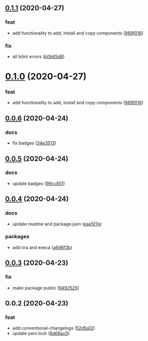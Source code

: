 ## [0.1.1](https://github.com/sb-mig/plugin-add-components/compare/v0.0.6...v0.1.1) (2020-04-27)


### feat

* add functionality to add, install and copy components ([989f016](https://github.com/sb-mig/plugin-add-components/commit/989f01615bf8239b6de72e5e8d651c53e504b123))

### fix

* all tslint errors ([b0b65d8](https://github.com/sb-mig/plugin-add-components/commit/b0b65d866858afb15ca13b1f39cb9d463501f10a))



# [0.1.0](https://github.com/sb-mig/plugin-add-components/compare/v0.0.6...v0.1.0) (2020-04-27)


### feat

* add functionality to add, install and copy components ([989f016](https://github.com/sb-mig/plugin-add-components/commit/989f01615bf8239b6de72e5e8d651c53e504b123))



## [0.0.6](https://github.com/sb-mig/plugin-add-components/compare/v0.0.5...v0.0.6) (2020-04-24)


### docs

* fix badges ([34e3513](https://github.com/sb-mig/plugin-add-components/commit/34e3513876f02ec7e9ca19d9f71818b232c9df5f))



## [0.0.5](https://github.com/sb-mig/plugin-add-components/compare/v0.0.4...v0.0.5) (2020-04-24)


### docs

* update badges ([99cc851](https://github.com/sb-mig/plugin-add-components/commit/99cc85121e716d3d983c380be8bcebafa0c0d68b))



## [0.0.4](https://github.com/sb-mig/plugin-add-components/compare/v0.0.3...v0.0.4) (2020-04-24)


### docs

* update readme and package.json ([eae5f7e](https://github.com/sb-mig/plugin-add-components/commit/eae5f7eec98ef22bd5d5108f154b3a52933767d9))

### packages

* add ora and execa ([a9d6f3b](https://github.com/sb-mig/plugin-add-components/commit/a9d6f3bf17457b8e0e9ace3d54f3de71d0cecb0f))



## [0.0.3](https://github.com/sb-mig/plugin-add-components/compare/v0.0.2...v0.0.3) (2020-04-23)


### fix

* make package public ([9492525](https://github.com/sb-mig/plugin-add-components/commit/94925251c85bced943956863cc8aed71e8726891))



## 0.0.2 (2020-04-23)


### feat

* add conventional-changelogs ([52d5a12](https://github.com/sb-mig/plugin-add-components/commit/52d5a128dc4b46527475089926e67c3bda8c9b79))
* update yarn.lock ([8d68ac0](https://github.com/sb-mig/plugin-add-components/commit/8d68ac0183495d8948882846f36b309dc79f8cfe))



